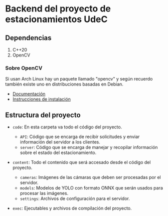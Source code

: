 # Backend del proyecto de estacionamientos UdeC

## Dependencias

1. C++20
2. OpenCV

### Sobre OpenCV

Si usan Arch Linux hay un paquete llamado "opencv" y según recuerdo también existe uno en distribuciones basadas en Debian.

* [Documentación](https://docs.opencv.org/4.8.0/index.html)
* [Instrucciones de instalación](https://docs.opencv.org/4.8.0/df/d65/tutorial_table_of_content_introduction.html)

## Estructura del proyecto

* `code`: En esta carpeta va todo el código del proyecto.
	* `API`: Código que se encarga de recibir solicitudes y enviar información del servidor a los clientes.
	* `server`: Código que se encarga de manejar y recopilar información sobre el estado del estacionamiento.

* `content`: Todo el contenido que será accesado desde el código del proyecto.
	* `cameras`: Imágenes de las cámaras que deben ser procesadas por el servidor.
	* `models`: Modelos de YOLO con formato ONNX que serán usados para procesar las imágenes.
	* `settings`: Archivos de configuración para el servidor.

* `exec`: Ejecutables y archivos de compilación del proyecto.
